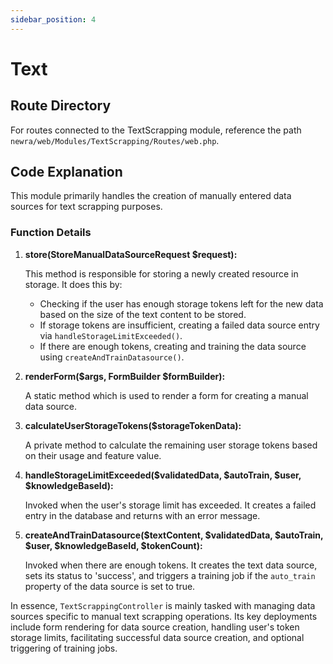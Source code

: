 ```yaml
---
sidebar_position: 4
---
```


# Text

## Route Directory

For routes connected to the TextScrapping module, reference the path `newra/web/Modules/TextScrapping/Routes/web.php`.

## Code Explanation

This module primarily handles the creation of manually entered data sources for text scrapping purposes.

### Function Details

1. **store(StoreManualDataSourceRequest $request):**

   This method is responsible for storing a newly created resource in storage. It does this by:

   - Checking if the user has enough storage tokens left for the new data based on the size of the text content to be stored.
   - If storage tokens are insufficient, creating a failed data source entry via `handleStorageLimitExceeded()`.
   - If there are enough tokens, creating and training the data source using `createAndTrainDatasource()`.

2. **renderForm($args, FormBuilder $formBuilder):**

   A static method which is used to render a form for creating a manual data source.

3. **calculateUserStorageTokens($storageTokenData):**

   A private method to calculate the remaining user storage tokens based on their usage and feature value.

4. **handleStorageLimitExceeded($validatedData, $autoTrain, $user, $knowledgeBaseId):**

   Invoked when the user's storage limit has exceeded. It creates a failed entry in the database and returns with an error message.

5. **createAndTrainDatasource($textContent, $validatedData, $autoTrain, $user, $knowledgeBaseId, $tokenCount):**

   Invoked when there are enough tokens. It creates the text data source, sets its status to 'success', and triggers a training job if the `auto_train` property of the data source is set to true.

In essence, `TextScrappingController` is mainly tasked with managing data sources specific to manual text scrapping operations. Its key deployments include form rendering for data source creation, handling user's token storage limits, facilitating successful data source creation, and optional triggering of training jobs.

